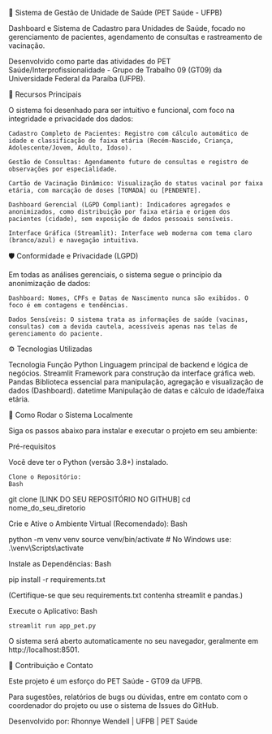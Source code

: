 🏥 Sistema de Gestão de Unidade de Saúde (PET Saúde - UFPB)

Dashboard e Sistema de Cadastro para Unidades de Saúde, focado no gerenciamento de pacientes, agendamento de consultas e rastreamento de vacinação.

Desenvolvido como parte das atividades do PET Saúde/Interprofissionalidade - Grupo de Trabalho 09 (GT09) da Universidade Federal da Paraíba (UFPB).

🌟 Recursos Principais

O sistema foi desenhado para ser intuitivo e funcional, com foco na integridade e privacidade dos dados:

    Cadastro Completo de Pacientes: Registro com cálculo automático de idade e classificação de faixa etária (Recém-Nascido, Criança, Adolescente/Jovem, Adulto, Idoso).

    Gestão de Consultas: Agendamento futuro de consultas e registro de observações por especialidade.

    Cartão de Vacinação Dinâmico: Visualização do status vacinal por faixa etária, com marcação de doses [TOMADA] ou [PENDENTE].

    Dashboard Gerencial (LGPD Compliant): Indicadores agregados e anonimizados, como distribuição por faixa etária e origem dos pacientes (cidade), sem exposição de dados pessoais sensíveis.

    Interface Gráfica (Streamlit): Interface web moderna com tema claro (branco/azul) e navegação intuitiva.

🛡️ Conformidade e Privacidade (LGPD)

Em todas as análises gerenciais, o sistema segue o princípio da anonimização de dados:

    Dashboard: Nomes, CPFs e Datas de Nascimento nunca são exibidos. O foco é em contagens e tendências.

    Dados Sensíveis: O sistema trata as informações de saúde (vacinas, consultas) com a devida cautela, acessíveis apenas nas telas de gerenciamento do paciente.

⚙️ Tecnologias Utilizadas

Tecnologia	Função
Python	Linguagem principal de backend e lógica de negócios.
Streamlit	Framework para construção da interface gráfica web.
Pandas	Biblioteca essencial para manipulação, agregação e visualização de dados (Dashboard).
datetime	Manipulação de datas e cálculo de idade/faixa etária.

🚀 Como Rodar o Sistema Localmente

Siga os passos abaixo para instalar e executar o projeto em seu ambiente:

Pré-requisitos

Você deve ter o Python (versão 3.8+) instalado.

    Clone o Repositório:
    Bash

git clone [LINK DO SEU REPOSITÓRIO NO GITHUB]
cd nome_do_seu_diretorio

Crie e Ative o Ambiente Virtual (Recomendado):
Bash

python -m venv venv
source venv/bin/activate  # No Windows use: .\venv\Scripts\activate

Instale as Dependências:
Bash

pip install -r requirements.txt

(Certifique-se que seu requirements.txt contenha streamlit e pandas.)

Execute o Aplicativo:
Bash

    streamlit run app_pet.py

O sistema será aberto automaticamente no seu navegador, geralmente em http://localhost:8501.

🤝 Contribuição e Contato

Este projeto é um esforço do PET Saúde - GT09 da UFPB.

Para sugestões, relatórios de bugs ou dúvidas, entre em contato com o coordenador do projeto ou use o sistema de Issues do GitHub.

Desenvolvido por: Rhonnye Wendell | UFPB | PET Saúde
